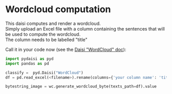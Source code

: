 # Wordcloud computation

This daisi computes and render a wordcloud.  
Simply upload an Excel file with a column containing the sentences that will be used to compute the wordcloud.  
The column needs to be labelled "title"  

Call it in your code now (see the [Daisi "WordCloud" doc](https://app.daisi.io/daisies/237587e0-7c47-4a4f-afad-80370c8e98a4/how-to-use)):  

```python
import pydaisi as pyd  
import pandas as pd  

classify =  pyd.Daisi("WordCloud")  
df = pd.read_excel(<filename>).rename(columns={'your column name': 'title'})

bytestring_image = wc.generate_wordcloud_byte(texts_path=df).value  
```
